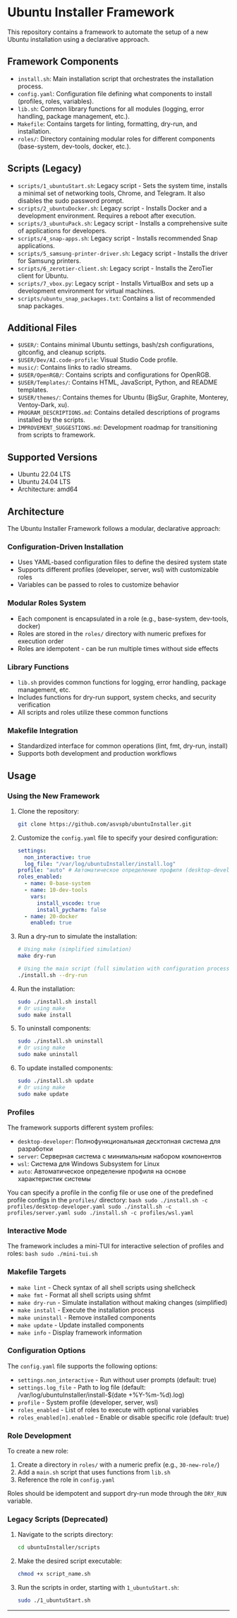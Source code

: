 # Ubuntu Installer Framework

This repository contains a framework to automate the setup of a new Ubuntu installation using a declarative approach.

## Framework Components

*   `install.sh`: Main installation script that orchestrates the installation process.
*   `config.yaml`: Configuration file defining what components to install (profiles, roles, variables).
*   `lib.sh`: Common library functions for all modules (logging, error handling, package management, etc.).
*   `Makefile`: Contains targets for linting, formatting, dry-run, and installation.
*   `roles/`: Directory containing modular roles for different components (base-system, dev-tools, docker, etc.).

## Scripts (Legacy)

*   `scripts/1_ubuntuStart.sh`: Legacy script - Sets the system time, installs a minimal set of networking tools, Chrome, and Telegram. It also disables the sudo password prompt.
*   `scripts/2_ubuntuDocker.sh`: Legacy script - Installs Docker and a development environment. Requires a reboot after execution.
*   `scripts/3_ubuntuPack.sh`: Legacy script - Installs a comprehensive suite of applications for developers.
*   `scripts/4_snap-apps.sh`: Legacy script - Installs recommended Snap applications.
*   `scripts/5_samsung-printer-driver.sh`: Legacy script - Installs the driver for Samsung printers.
*   `scripts/6_zerotier-client.sh`: Legacy script - Installs the ZeroTier client for Ubuntu.
*   `scripts/7_vbox.py`: Legacy script - Installs VirtualBox and sets up a development environment for virtual machines.
*   `scripts/ubuntu_snap_packages.txt`: Contains a list of recommended snap packages.

## Additional Files

*   `$USER/`: Contains minimal Ubuntu settings, bash/zsh configurations, gitconfig, and cleanup scripts.
*   `$USER/Dev/AI.code-profile`: Visual Studio Code profile.
*   `music/`: Contains links to radio streams.
*   `$USER/OpenRGB/`: Contains scripts and configurations for OpenRGB.
*   `$USER/Templates/`: Contains HTML, JavaScript, Python, and README templates.
*   `$USER/themes/`: Contains themes for Ubuntu (BigSur, Graphite, Monterey, Ventoy-Dark, xu).
*   `PROGRAM_DESCRIPTIONS.md`: Contains detailed descriptions of programs installed by the scripts.
*   `IMPROVEMENT_SUGGESTIONS.md`: Development roadmap for transitioning from scripts to framework.

## Supported Versions

*   Ubuntu 22.04 LTS
*   Ubuntu 24.04 LTS
*   Architecture: amd64

## Architecture

The Ubuntu Installer Framework follows a modular, declarative approach:

### Configuration-Driven Installation
* Uses YAML-based configuration files to define the desired system state
* Supports different profiles (developer, server, wsl) with customizable roles
* Variables can be passed to roles to customize behavior

### Modular Roles System
* Each component is encapsulated in a role (e.g., base-system, dev-tools, docker)
* Roles are stored in the `roles/` directory with numeric prefixes for execution order
* Roles are idempotent - can be run multiple times without side effects

### Library Functions
* `lib.sh` provides common functions for logging, error handling, package management, etc.
* Includes functions for dry-run support, system checks, and security verification
* All scripts and roles utilize these common functions

### Makefile Integration
* Standardized interface for common operations (lint, fmt, dry-run, install)
* Supports both development and production workflows

## Usage

### Using the New Framework

1. Clone the repository:
    ```bash
    git clone https://github.com/asvspb/ubuntuInstaller.git
    ```
2. Customize the `config.yaml` file to specify your desired configuration:
    ```yaml
    settings:
      non_interactive: true
      log_file: "/var/log/ubuntuInstaller/install.log"
    profile: "auto" # Автоматическое определение профиля (desktop-developer, server, wsl)
    roles_enabled:
      - name: 0-base-system
      - name: 10-dev-tools
        vars:
          install_vscode: true
          install_pycharm: false
      - name: 20-docker
        enabled: true
    ```
3. Run a dry-run to simulate the installation:
    ```bash
    # Using make (simplified simulation)
    make dry-run
    
    # Using the main script (full simulation with configuration processing)
    ./install.sh --dry-run
    ```
4. Run the installation:
    ```bash
    sudo ./install.sh install
    # Or using make
    sudo make install
    ```
5. To uninstall components:
    ```bash
    sudo ./install.sh uninstall
    # Or using make
    sudo make uninstall
    ```
6. To update installed components:
    ```bash
    sudo ./install.sh update
    # Or using make
    sudo make update
    ```

### Profiles
The framework supports different system profiles:
- `desktop-developer`: Полнофункциональная десктопная система для разработки
- `server`: Серверная система с минимальным набором компонентов
- `wsl`: Система для Windows Subsystem for Linux
- `auto`: Автоматическое определение профиля на основе характеристик системы

You can specify a profile in the config file or use one of the predefined profile configs in the `profiles/` directory:
    ```bash
    sudo ./install.sh -c profiles/desktop-developer.yaml
    sudo ./install.sh -c profiles/server.yaml
    sudo ./install.sh -c profiles/wsl.yaml
    ```

### Interactive Mode
The framework includes a mini-TUI for interactive selection of profiles and roles:
    ```bash
    sudo ./mini-tui.sh
    ```

### Makefile Targets

* `make lint` - Check syntax of all shell scripts using shellcheck
* `make fmt` - Format all shell scripts using shfmt
* `make dry-run` - Simulate installation without making changes (simplified)
* `make install` - Execute the installation process
* `make uninstall` - Remove installed components
* `make update` - Update installed components
* `make info` - Display framework information

### Configuration Options

The `config.yaml` file supports the following options:

* `settings.non_interactive` - Run without user prompts (default: true)
* `settings.log_file` - Path to log file (default: /var/log/ubuntuInstaller/install-$(date +%Y-%m-%d).log)
* `profile` - System profile (developer, server, wsl)
* `roles_enabled` - List of roles to execute with optional variables
* `roles_enabled[n].enabled` - Enable or disable specific role (default: true)

### Role Development

To create a new role:
1. Create a directory in `roles/` with a numeric prefix (e.g., `30-new-role/`)
2. Add a `main.sh` script that uses functions from `lib.sh`
3. Reference the role in `config.yaml`

Roles should be idempotent and support dry-run mode through the `DRY_RUN` variable.

### Legacy Scripts (Deprecated)

1. Navigate to the scripts directory:
    ```bash
    cd ubuntuInstaller/scripts
    ```
2. Make the desired script executable:
    ```bash
    chmod +x script_name.sh
    ```
3. Run the scripts in order, starting with `1_ubuntuStart.sh`:
    ```bash
    sudo ./1_ubuntuStart.sh
    ```




---